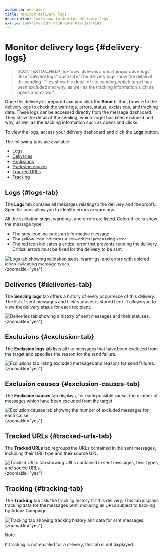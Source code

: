 ```yaml
---
audience: end-user
title: Monitor delivery logs
description: Learn how to monitor delivery logs
exl-id: 2eb7457e-32f7-4729-99c8-91bf287f0192
---
```

# Monitor delivery logs {#delivery-logs}

>[!CONTEXTUALHELP]
>id="acw_deliveries_email_preparation_logs"
>title="Delivery logs"
>abstract="The delivery logs show the detail of the sending. They show the detail of the sending, which target has been excluded and why, as well as the tracking information such as opens and clicks."

Once the delivery is prepared and you click the **Send** button, browse to the delivery logs to check the warnings, errors, status, exclusions, and tracking data. These logs can be accessed directly from the message dashboard. They show the detail of the sending, which target has been excluded and why, as well as the tracking information such as opens and clicks.

To view the logs, access your delivery dashboard and click the **Logs** button.

The following tabs are available:

* [Logs](#logs-tab)
* [Deliveries](#deliveries-tab)
* [Exclusions](#exclusion-tab)
* [Exclusion causes](#exclusion-causes)
* [Tracked URLs](#tracked-urls)
* [Tracking](#tracking)

## Logs {#logs-tab}

The **Logs** tab contains all messages relating to the delivery and the proofs. Specific icons allow you to identify errors or warnings. 

All the validation steps, warnings, and errors are listed. Colored icons show the message type:

* The grey icon indicates an informative message.
* The yellow icon indicates a non-critical processing error.
* The red icon indicates a critical error that prevents sending the delivery. Critical errors must be fixed for the delivery to be sent.

![ Logs tab showing validation steps, warnings, and errors with colored icons indicating message types.](assets/logs.png){zoomable="yes"}

## Deliveries {#deliveries-tab}

The **Sending logs** tab offers a history of every occurrence of this delivery. The list of sent messages and their statuses is stored here. It allows you to view the delivery status for each recipient.

![ Deliveries tab showing a history of sent messages and their statuses.](assets/logs2.png){zoomable="yes"}

## Exclusions {#exclusion-tab}

The **Exclusion logs** tab lists all the messages that have been excluded from the target and specifies the reason for the send failure.

![Exclusions tab listing excluded messages and reasons for send failures.](assets/logs3.png){zoomable="yes"}

## Exclusion causes {#exclusion-causes-tab}

The **Exclusion causes** tab displays, for each possible cause, the number of messages which have been excluded from the target.

![Exclusion causes tab showing the number of excluded messages for each cause.](assets/logs4.png){zoomable="yes"}

## Tracked URLs {#tracked-urls-tab}

The **Tracked URLs** tab regroups the URLs contained in the sent messages, including their URL type and their source URL.

![Tracked URLs tab showing URLs contained in sent messages, their types, and source URLs.](assets/logs5.png){zoomable="yes"}

## Tracking {#tracking-tab}

The **Tracking** tab lists the tracking history for this delivery. This tab displays tracking data for the messages sent, including all URLs subject to tracking by Adobe Campaign.

![Tracking tab showing tracking history and data for sent messages.](assets/logs6.png){zoomable="yes"}

>[!NOTE]
>
>If tracking is not enabled for a delivery, this tab is not displayed.